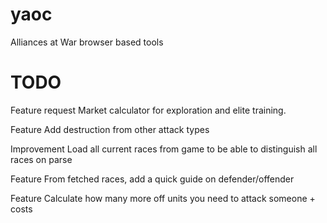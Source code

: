 yaoc
====

Alliances at War browser based tools

TODO
===
Feature request
	Market calculator for exploration and elite training.

Feature
	Add destruction from other attack types


Improvement
	Load all current races from game to be able to distinguish all races on parse

Feature
	From fetched races, add a quick guide on defender/offender

Feature
	Calculate how many more off units you need to attack someone + costs

